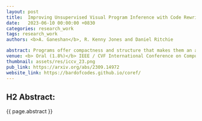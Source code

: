 ```yaml
---
layout: post
title:  Improving Unsupervised Visual Program Inference with Code Rewriting Families
date:   2023-06-10 00:00:00 +0830
categories: research_work
tags: research_work
authors: <b>A. Ganeshan</b>, R. Kenny Jones and Daniel Ritchie

abstract: Programs offer compactness and structure that makes them an attractive representation for visual data. We explore how <i>code rewriting</i> can be used to improve systems for inferring programs from visual data. We first propose Sparse Intermittent Rewrite Injection(<b>SIRI</b>), a framework for unsupervised bootstrapped learning. SIRI sparsely applies code rewrite operations over a dataset of training programs, injecting the improved programs back into the training set. We design a family of rewriters for visual programming domains - Parameter Optimization (PO), Code Pruning (CP), and Code Grafting (CG). For three shape programming languages in 2D and 3D, we show that using SIRI with our family of rewriters improves performance - better reconstructions and faster convergence rates, compared with bootstrapped learning methods that do not use rewriters or use them naively. Finally, we demonstrate that our family of rewriters can be effectively used at test time to improve the output of SIRI predictions. For 2D and 3D CSG, we outperform or match the reconstruction performance of recent domain-specific neural architectures, while producing more parsimonious programs that use significantly fewer primitives.
venue: <b> Oral (1.8%)</b> IEEE / CVF International Conference on Computer Vision (ICCV), 2023
thumbnail: assets/res/iccv_23.png
pub_link: https://arxiv.org/abs/2309.14972
website_link: https://bardofcodes.github.io/coref/
---
```


## H2 Abstract:

{{ page.abstract }}